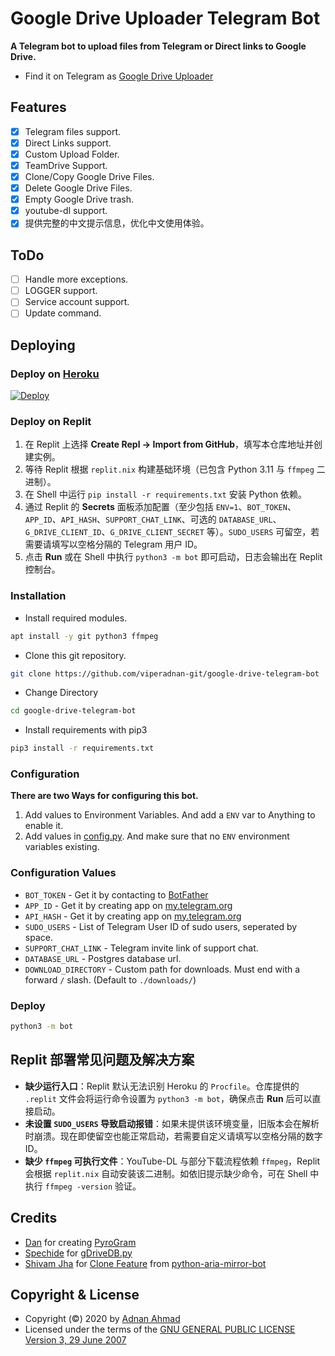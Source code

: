 # Google Drive Uploader Telegram Bot
**A Telegram bot to upload files from Telegram or Direct links to Google Drive.**
- Find it on Telegram as [Google Drive Uploader](https://t.me/uploadgdrivebot)

## Features
- [X] Telegram files support.
- [X] Direct Links support.
- [X] Custom Upload Folder.
- [X] TeamDrive Support.
- [X] Clone/Copy Google Drive Files.
- [X] Delete Google Drive Files.
- [X] Empty Google Drive trash.
- [X] youtube-dl support.
- [X] 提供完整的中文提示信息，优化中文使用体验。

## ToDo 
- [ ] Handle more exceptions.
- [ ] LOGGER support.
- [ ] Service account support.
- [ ] Update command.

## Deploying

### Deploy on [Heroku](https://heroku.com)
[![Deploy](https://www.herokucdn.com/deploy/button.svg)](https://heroku.com/deploy)

### Deploy on Replit
1. 在 Replit 上选择 **Create Repl → Import from GitHub**，填写本仓库地址并创建实例。
2. 等待 Replit 根据 `replit.nix` 构建基础环境（已包含 Python 3.11 与 `ffmpeg` 二进制）。
3. 在 Shell 中运行 `pip install -r requirements.txt` 安装 Python 依赖。
4. 通过 Replit 的 **Secrets** 面板添加配置（至少包括 `ENV=1`、`BOT_TOKEN`、`APP_ID`、`API_HASH`、`SUPPORT_CHAT_LINK`、可选的 `DATABASE_URL`、`G_DRIVE_CLIENT_ID`、`G_DRIVE_CLIENT_SECRET` 等）。`SUDO_USERS` 可留空，若需要请填写以空格分隔的 Telegram 用户 ID。
5. 点击 **Run** 或在 Shell 中执行 `python3 -m bot` 即可启动，日志会输出在 Replit 控制台。

### Installation
- Install required modules.
```sh
apt install -y git python3 ffmpeg
```
- Clone this git repository.
```sh 
git clone https://github.com/viperadnan-git/google-drive-telegram-bot
```
- Change Directory
```sh 
cd google-drive-telegram-bot
```
- Install requirements with pip3
```sh 
pip3 install -r requirements.txt
```

### Configuration
**There are two Ways for configuring this bot.**
1. Add values to Environment Variables. And add a `ENV` var to Anything to enable it.
2. Add values in [config.py](./bot/config.py). And make sure that no `ENV` environment variables existing.

### Configuration Values
- `BOT_TOKEN` - Get it by contacting to [BotFather](https://t.me/botfather)
- `APP_ID` - Get it by creating app on [my.telegram.org](https://my.telegram.org/apps)
- `API_HASH` - Get it by creating app on [my.telegram.org](https://my.telegram.org/apps)
- `SUDO_USERS` - List of Telegram User ID of sudo users, seperated by space.
- `SUPPORT_CHAT_LINK` - Telegram invite link of support chat.
- `DATABASE_URL` - Postgres database url.
- `DOWNLOAD_DIRECTORY` - Custom path for downloads. Must end with a forward `/` slash. (Default to `./downloads/`)

### Deploy 
```sh
python3 -m bot
```

## Replit 部署常见问题及解决方案
- **缺少运行入口**：Replit 默认无法识别 Heroku 的 `Procfile`。仓库提供的 `.replit` 文件会将运行命令设置为 `python3 -m bot`，确保点击 **Run** 后可以直接启动。
- **未设置 `SUDO_USERS` 导致启动报错**：如果未提供该环境变量，旧版本会在解析时崩溃。现在即使留空也能正常启动，若需要自定义请填写以空格分隔的数字 ID。
- **缺少 `ffmpeg` 可执行文件**：YouTube-DL 与部分下载流程依赖 `ffmpeg`，Replit 会根据 `replit.nix` 自动安装该二进制。如依旧提示缺少命令，可在 Shell 中执行 `ffmpeg -version` 验证。

## Credits
- [Dan](https://github.com/delivrance) for creating [PyroGram](https://pyrogram.org)
- [Spechide](https://github.com/Spechide) for [gDriveDB.py](./bot/helpers/sql_helper/gDriveDB.py)
- [Shivam Jha](https://github.com/lzzy12) for [Clone Feature](./bot/helpers/gdrive_utils/gDrive.py) from [python-aria-mirror-bot](https://github.com/lzzy12/python-aria-mirror-bot)

## Copyright & License
- Copyright (©) 2020 by [Adnan Ahmad](https://github.com/viperadnan-git)
- Licensed under the terms of the [GNU GENERAL PUBLIC LICENSE Version 3, 29 June 2007](./LICENSE)